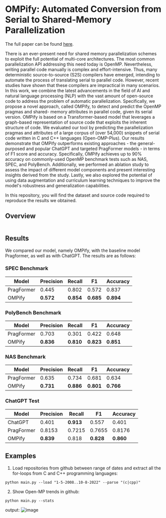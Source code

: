 # OMPify: Automated Conversion from Serial to Shared-Memory Parallelization

The full paper can be found [here](https://arxiv.org/abs/2305.11999).

There is an ever-present need for shared memory parallelization schemes to exploit the full potential of multi-core architectures.
The most common parallelization API addressing this need today is OpenMP. Nevertheless, writing parallel code manually is complex and
effort-intensive. Thus, many deterministic source-to-source (S2S) compilers have emerged, intending to automate the process of translating serial
to parallel code. However, recent studies have shown that these compilers are impractical in many scenarios. In this work, we combine the
latest advancements in the field of AI and natural language processing (NLP) with the vast amount of open-source code to address the problem
of automatic parallelization. Specifically, we propose a novel approach, called OMPify, to detect and predict the OpenMP pragmas and shared-
memory attributes in parallel code, given its serial version. OMPify is based on a Transformer-based model that leverages a graph-based representation of source code that exploits the inherent structure of code. We evaluated our tool by predicting the parallelization pragmas and attributes of a large corpus of (over 54,000) snippets of serial code written in C and C++ languages (Open-OMP-Plus). Our results demonstrate that OMPify outperforms existing approaches - the general-purposed and popular ChatGPT and targeted PragFormer models - in terms of F1 score and accuracy. Specifically, OMPify achieves up to 90% accuracy on commonly-used OpenMP benchmark tests such as NAS, SPEC, and PolyBench. Additionally, we performed an ablation study to assess the impact of different model components and present interesting insights derived from the study. Lastly, we also explored the potential of using data augmentation and curriculum learning techniques to improve the model's robustness and generalization capabilities.

In this repository,  you will find the dataset and source code required to reproduce the results we obtained.


## Overview

<p align="center">
  <img src="https://github.com/talkad/MAANE/assets/48416212/5b1c5113-61b5-4785-a75b-008788219a50" alt=""/>
</p>

## Results

We compared our model, namely OMPify, with the baseline model Pragformer, as well as with ChatGPT. The results are as follows:

### SPEC Benchmark
<table>
   <thead>
      <tr>
         <th>Model</th>
         <th>Precision</th>
         <th>Recall</th>
         <th>F1</th>
         <th>Accuracy</th>
      </tr>
   </thead>
   <tbody>
      <tr>
         <td>PragFormer</td>
         <td>0.445</td>
         <td>0.802</td>
         <td>0.572</td>
         <td>0.837</td>
      </tr>
      <tr>
         <td>OMPify</td>
         <td><strong>0.572</strong></td>
         <td><strong>0.854</strong></td>
         <td><strong>0.685</strong></td>
         <td><strong>0.894</strong></td>
      </tr>
   </tbody>
</table>

### PolyBench Benchmark

<table>
   <thead>
      <tr>
         <th>Model</th>
         <th>Precision</th>
         <th>Recall</th>
         <th>F1</th>
         <th>Accuracy</th>
      </tr>
   </thead>
   <tbody>
      <tr>
         <td>PragFormer</td>
         <td>0.703</td>
         <td>0.301</td>
         <td>0.422</td>
         <td>0.648</td>
      </tr>
      <tr>
         <td>OMPify</td>
         <td><strong>0.836</strong></td>
         <td><strong>0.810</strong></td>
         <td><strong>0.823</strong></td>
         <td><strong>0.851</strong></td>
      </tr>
   </tbody>
</table>

### NAS Benchmark

<table>
   <thead>
      <tr>
         <th>Model</th>
         <th>Precision</th>
         <th>Recall</th>
         <th>F1</th>
         <th>Accuracy</th>
      </tr>
   </thead>
   <tbody>
      <tr>
         <td>PragFormer</td>
         <td>0.635</td>
         <td>0.734</td>
         <td>0.681</td>
         <td>0.634</td>
      </tr>
      <tr>
         <td>OMPify</td>
         <td><strong>0.731</strong></td>
         <td><strong>0.886</strong></td>
         <td><strong>0.801</strong></td>
         <td><strong>0.766</strong></td>
      </tr>
   </tbody>
</table>

### ChatGPT Test

<table>
   <thead>
      <tr>
         <th>Model</th>
         <th>Precision</th>
         <th>Recall</th>
         <th>F1</th>
         <th>Accuracy</th>
      </tr>
   </thead>
  <tbody>
    <tr>
      <td>ChatGPT</td>
      <td>0.401</td>
      <td><strong>0.913</strong></td>
      <td>0.557</td>
      <td>0.401</td>
    </tr>
    <tr>
      <td>PragFormer</td>
      <td>0.8153</td>
      <td>0.7215</td>
      <td>0.7655</td>
      <td>0.8176</td>
    </tr>
    <tr>
      <td>OMPify</td>
      <td><strong>0.839</strong></td>
      <td>0.818</td>
      <td><strong>0.828</strong></td>
      <td><strong>0.860</strong></td>
    </tr>
  </tbody>
</table>



## Examples

1. Load repositories from github between range of dates and extract all the for-loops from C and C++ programming languages:
```
python main.py --load "1-5-2008..10-8-2022" --parse "(c|cpp)"
```

2. Show Open-MP trends in github:
```
python main.py --stats
```
output:
![image](https://user-images.githubusercontent.com/48416212/194878405-4261c503-328b-46b1-883c-5b8dda06d7a3.png)
